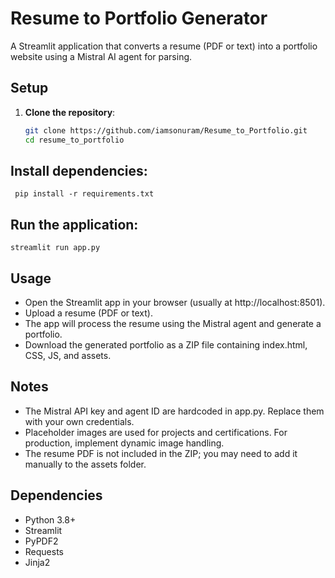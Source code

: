 # Resume to Portfolio Generator

A Streamlit application that converts a resume (PDF or text) into a portfolio website using a Mistral AI agent for parsing.


## Setup
1. **Clone the repository**:
   ```bash
   git clone https://github.com/iamsonuram/Resume_to_Portfolio.git
   cd resume_to_portfolio


## Install dependencies:

``` pip install -r requirements.txt```


## Run the application:
```streamlit run app.py```

## Usage

- Open the Streamlit app in your browser (usually at http://localhost:8501).
- Upload a resume (PDF or text).
- The app will process the resume using the Mistral agent and generate a portfolio.
- Download the generated portfolio as a ZIP file containing index.html, CSS, JS, and assets.

## Notes

- The Mistral API key and agent ID are hardcoded in app.py. Replace them with your own credentials.
- Placeholder images are used for projects and certifications. For production, implement dynamic image handling.
- The resume PDF is not included in the ZIP; you may need to add it manually to the assets folder.

## Dependencies

- Python 3.8+
- Streamlit
- PyPDF2
- Requests
- Jinja2



